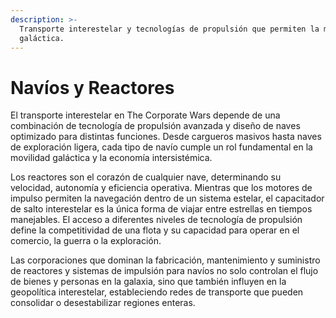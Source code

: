 ```yaml
---
description: >-
  Transporte interestelar y tecnologías de propulsión que permiten la movilidad
  galáctica.
---
```


# Navíos y Reactores

El transporte interestelar en The Corporate Wars depende de una combinación de tecnología de propulsión avanzada y diseño de naves optimizado para distintas funciones. Desde cargueros masivos hasta naves de exploración ligera, cada tipo de navío cumple un rol fundamental en la movilidad galáctica y la economía intersistémica.

Los reactores son el corazón de cualquier nave, determinando su velocidad, autonomía y eficiencia operativa. Mientras que los motores de impulso permiten la navegación dentro de un sistema estelar, el capacitador de salto interestelar es la única forma de viajar entre estrellas en tiempos manejables. El acceso a diferentes niveles de tecnología de propulsión define la competitividad de una flota y su capacidad para operar en el comercio, la guerra o la exploración.

Las corporaciones que dominan la fabricación, mantenimiento y suministro de reactores y sistemas de impulsión para navíos no solo controlan el flujo de bienes y personas en la galaxia, sino que también influyen en la geopolítica interestelar, estableciendo redes de transporte que pueden consolidar o desestabilizar regiones enteras.